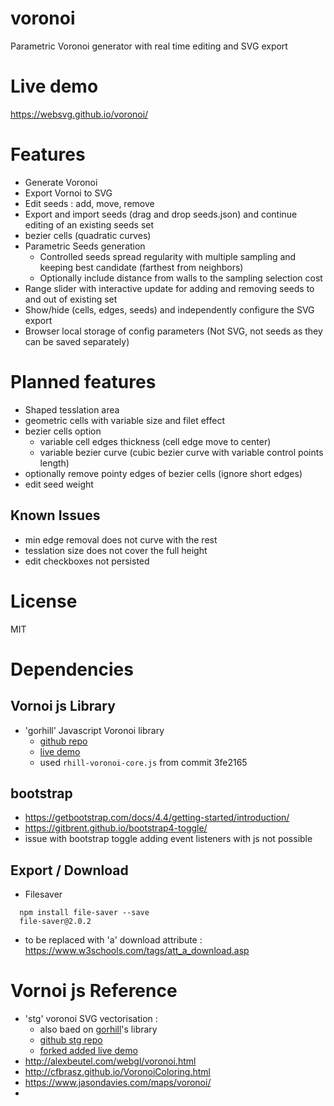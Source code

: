 # voronoi
Parametric Voronoi generator with real time editing and SVG export

# Live demo
https://websvg.github.io/voronoi/

# Features
* Generate Voronoi
* Export Vornoi to SVG
* Edit seeds : add, move, remove
* Export and import seeds (drag and drop seeds.json) and continue editing of an existing seeds set
* bezier cells (quadratic curves)
* Parametric Seeds generation
  * Controlled seeds spread regularity with multiple sampling and keeping best candidate (farthest from neighbors)
  * Optionally include distance from walls to the sampling selection cost
* Range slider with interactive update for adding and removing seeds to and out of existing set
* Show/hide (cells, edges, seeds) and independently configure the SVG export
* Browser local storage of config parameters (Not SVG, not seeds as they can be saved separately)

# Planned features
* Shaped tesslation area
* geometric cells with variable size and filet effect
* bezier cells option
  * variable cell edges thickness (cell edge move to center)
  * variable bezier curve (cubic bezier curve with variable control points length)
* optionally remove pointy edges of bezier cells (ignore short edges)
* edit seed weight

## Known Issues
* min edge removal does not curve with the rest
* tesslation size does not cover the full height
* edit checkboxes not persisted

# License
MIT

# Dependencies

## Vornoi js Library

* 'gorhill' Javascript Voronoi library
  * [github repo](https://github.com/gorhill/Javascript-Voronoi)
  * [live demo](http://www.raymondhill.net/voronoi/rhill-voronoi.html)
  * used `rhill-voronoi-core.js` from commit 3fe2165

## bootstrap
* https://getbootstrap.com/docs/4.4/getting-started/introduction/
* https://gitbrent.github.io/bootstrap4-toggle/
* issue with bootstrap toggle adding event listeners with js not possible

## Export / Download
* Filesaver

```
  npm install file-saver --save
  file-saver@2.0.2
```
* to be replaced with 'a' download attribute : https://www.w3schools.com/tags/att_a_download.asp

# Vornoi js Reference

* 'stg' voronoi SVG vectorisation : 
  * also baed on [gorhill](https://github.com/gorhill/Javascript-Voronoi)'s library
  * [github stg repo](https://github.com/stg/SVoronoiG)
  * [forked added live demo](https://websvg.github.io/svg_voronoi_gen/)
* http://alexbeutel.com/webgl/voronoi.html
* http://cfbrasz.github.io/VoronoiColoring.html
* https://www.jasondavies.com/maps/voronoi/
* 